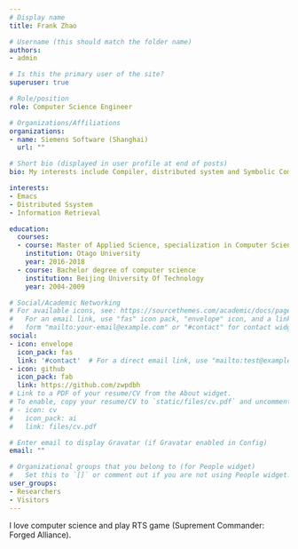 ```yaml
---
# Display name
title: Frank Zhao

# Username (this should match the folder name)
authors:
- admin

# Is this the primary user of the site?
superuser: true

# Role/position
role: Computer Science Engineer

# Organizations/Affiliations
organizations:
- name: Siemens Software (Shanghai)
  url: ""

# Short bio (displayed in user profile at end of posts)
bio: My interests include Compiler, distributed system and Symbolic Computation.

interests:
- Emacs
- Distributed Ssystem
- Information Retrieval

education:
  courses:
  - course: Master of Applied Science, specialization in Computer Science
    institution: Otago University
    year: 2016-2018
  - course: Bachelor degree of computer science
    institution: Beijing University Of Technology
    year: 2004-2009

# Social/Academic Networking
# For available icons, see: https://sourcethemes.com/academic/docs/page-builder/#icons
#   For an email link, use "fas" icon pack, "envelope" icon, and a link in the
#   form "mailto:your-email@example.com" or "#contact" for contact widget.
social:
- icon: envelope
  icon_pack: fas
  link: '#contact'  # For a direct email link, use "mailto:test@example.org".
- icon: github
  icon_pack: fab
  link: https://github.com/zwpdbh
# Link to a PDF of your resume/CV from the About widget.
# To enable, copy your resume/CV to `static/files/cv.pdf` and uncomment the lines below.
# - icon: cv
#   icon_pack: ai
#   link: files/cv.pdf

# Enter email to display Gravatar (if Gravatar enabled in Config)
email: ""

# Organizational groups that you belong to (for People widget)
#   Set this to `[]` or comment out if you are not using People widget.
user_groups:
- Researchers
- Visitors
---
```


I love computer science and play RTS game (Suprement Commander: Forged Alliance).
